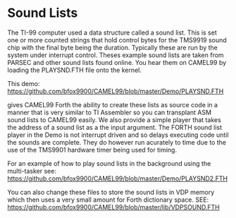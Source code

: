# Sound Lists

The TI-99 computer used a data structure called a sound list. This is set one or more counted strings that hold control bytes for the TMS9919 sound chip with the final byte being the duration. Typically these are run by the system under interrupt control.
Theses example sound lists are taken from PARSEC and other sound lists found online.
You hear them on CAMEL99 by loading the PLAYSND.FTH file onto the kernel.

This demo: https://github.com/bfox9900/CAMEL99/blob/master/Demo/PLAYSND.FTH

gives CAMEL99 Forth the ability to create these lists as source code in a manner that is very similar to TI Assembler so you can transplant ASM sound lists to CAMEL99 easily. We also provide a simple player that takes the address of a sound list as a the input argument.  The FORTH sound list player in the Demo is not interrupt driven and so delays executing code until the sounds are complete. They do however run acurately to time due to the use of the TMS9901 hardware timer being used for timing.

For an example of how to play sound lists in the background using the multi-tasker see:
https://github.com/bfox9900/CAMEL99/blob/master/Demo/PLAYSND2.FTH

You can also change these files to store the sound lists in VDP memory which then uses a very small amount for Forth dictionary space.
SEE: https://github.com/bfox9900/CAMEL99/blob/master/lib/VDPSOUND.FTH

